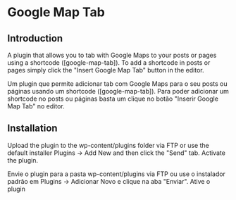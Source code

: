 Google Map Tab
==============

## Introduction ##
A plugin that allows you to tab with Google Maps to your posts or pages using a shortcode ([google-map-tab]). 
To add a shortcode in posts or pages simply click the "Insert Google Map Tab" button in the editor.

Um plugin que permite adicionar tab com Google Maps para o seu posts ou páginas usando um shortcode ([google-map-tab]). 
Para poder adicionar um shortcode no posts ou páginas basta um clique no botão "Inserir Google Map Tab" no editor.

## Installation ##
Upload the plugin to the wp-content/plugins folder via FTP or use the default installer Plugins -> Add New and then click the "Send" tab. 
Activate the plugin.

Envie o plugin para a pasta wp-content/plugins via FTP ou use o instalador padrão em Plugins -> Adicionar Novo e clique na aba "Enviar".
Ative o plugin
